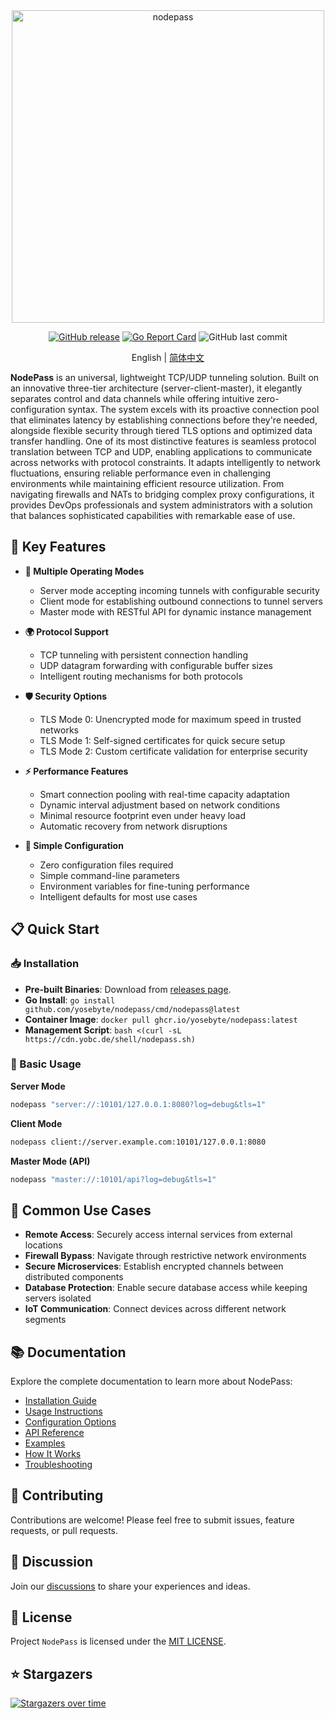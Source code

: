<div align="center">
  <img src="https://cdn.yobc.de/assets/np-poster.png" alt="nodepass" width="500">

[![GitHub release](https://img.shields.io/github/v/release/yosebyte/nodepass)](https://github.com/yosebyte/nodepass/releases)
[![Go Report Card](https://goreportcard.com/badge/github.com/yosebyte/nodepass)](https://goreportcard.com/report/github.com/yosebyte/nodepass)
![GitHub last commit](https://img.shields.io/github/last-commit/yosebyte/nodepass)

English | [简体中文](README_zh.md)
</div>

**NodePass** is an universal, lightweight TCP/UDP tunneling solution. Built on an innovative three-tier architecture (server-client-master), it elegantly separates control and data channels while offering intuitive zero-configuration syntax. The system excels with its proactive connection pool that eliminates latency by establishing connections before they're needed, alongside flexible security through tiered TLS options and optimized data transfer handling. One of its most distinctive features is seamless protocol translation between TCP and UDP, enabling applications to communicate across networks with protocol constraints. It adapts intelligently to network fluctuations, ensuring reliable performance even in challenging environments while maintaining efficient resource utilization. From navigating firewalls and NATs to bridging complex proxy configurations, it provides DevOps professionals and system administrators with a solution that balances sophisticated capabilities with remarkable ease of use.

## 💎 Key Features

- **🔀 Multiple Operating Modes**
  - Server mode accepting incoming tunnels with configurable security
  - Client mode for establishing outbound connections to tunnel servers
  - Master mode with RESTful API for dynamic instance management

- **🌍 Protocol Support**
  - TCP tunneling with persistent connection handling
  - UDP datagram forwarding with configurable buffer sizes
  - Intelligent routing mechanisms for both protocols

- **🛡️ Security Options**
  - TLS Mode 0: Unencrypted mode for maximum speed in trusted networks
  - TLS Mode 1: Self-signed certificates for quick secure setup
  - TLS Mode 2: Custom certificate validation for enterprise security

- **⚡ Performance Features**
  - Smart connection pooling with real-time capacity adaptation
  - Dynamic interval adjustment based on network conditions
  - Minimal resource footprint even under heavy load
  - Automatic recovery from network disruptions

- **🧰 Simple Configuration**
  - Zero configuration files required
  - Simple command-line parameters
  - Environment variables for fine-tuning performance
  - Intelligent defaults for most use cases

## 📋 Quick Start

### 📥 Installation

- **Pre-built Binaries**: Download from [releases page](https://github.com/yosebyte/nodepass/releases).
- **Go Install**: `go install github.com/yosebyte/nodepass/cmd/nodepass@latest`
- **Container Image**: `docker pull ghcr.io/yosebyte/nodepass:latest`
- **Management Script**: `bash <(curl -sL https://cdn.yobc.de/shell/nodepass.sh)`

### 🚀 Basic Usage

**Server Mode**
```bash
nodepass "server://:10101/127.0.0.1:8080?log=debug&tls=1"
```

**Client Mode**
```bash
nodepass client://server.example.com:10101/127.0.0.1:8080
```

**Master Mode (API)**
```bash
nodepass "master://:10101/api?log=debug&tls=1"
```

## 🔧 Common Use Cases

- **Remote Access**: Securely access internal services from external locations
- **Firewall Bypass**: Navigate through restrictive network environments
- **Secure Microservices**: Establish encrypted channels between distributed components
- **Database Protection**: Enable secure database access while keeping servers isolated
- **IoT Communication**: Connect devices across different network segments

## 📚 Documentation

Explore the complete documentation to learn more about NodePass:

- [Installation Guide](/docs/en/installation.md)
- [Usage Instructions](/docs/en/usage.md)
- [Configuration Options](/docs/en/configuration.md)
- [API Reference](/docs/en/api.md)
- [Examples](/docs/en/examples.md)
- [How It Works](/docs/en/how-it-works.md)
- [Troubleshooting](/docs/en/troubleshooting.md)

## 👥 Contributing

Contributions are welcome! Please feel free to submit issues, feature requests, or pull requests.

## 💬 Discussion

Join our [discussions](https://github.com/yosebyte/nodepass/discussions) to share your experiences and ideas.

## 📄 License

Project `NodePass` is licensed under the [MIT LICENSE](LICENSE).

## ⭐ Stargazers

[![Stargazers over time](https://starchart.cc/yosebyte/nodepass.svg?variant=adaptive)](https://starchart.cc/yosebyte/nodepass)
